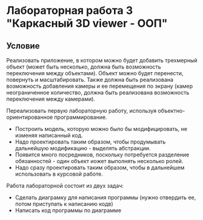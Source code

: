# Лабораторная работа 3 "Каркасный 3D viewer - ООП"

## Условие

Реализовать приложение, в котором можно будет добавить трехмерный объект (может быть несколько, должна быть возможность переключения между объектами). Объект можно будет перенести, повернуть и масштабировать. Также должна быть реализована возможность добавления камеры и ее перемещения по экрану (камер неограниченное количество, должна быть реализована возможность переключения между камерами).

Переализовать первую лабораторную работу, используя объектно-ориентированное программирование. 
- Построить модель, которую можно было бы модифицировать, не изменяя написанный код. 
- Надо проектировать таким образом, чтобы продумывать дальнейшую модификацию - выделять абстракции. 
- Появится много посредников, поскольку потребуется разделение обязанностей - один объект иожет выполнять несколько ролей.
- Надо сразу проектировать таким образом, чтобы в дальнейшем использовать в курсовой работе.

Работа лабораторной состоит из двух задач:
- Сделать диаграмку для написания программы (нужно отвердить ее, потом приступать к написанию кодв)
- Написать код программы по диаграмме
